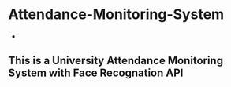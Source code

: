 # Attendance-Monitoring-System
-
This is a University Attendance Monitoring System with Face Recognation API
-
